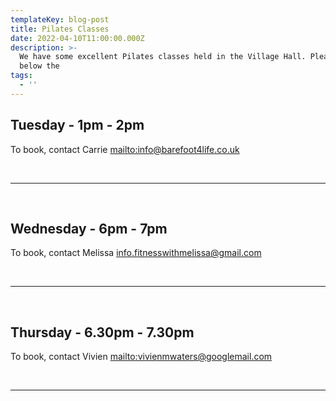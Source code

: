 ```yaml
---
templateKey: blog-post
title: Pilates Classes
date: 2022-04-10T11:00:00.000Z
description: >-
  We have some excellent Pilates classes held in the Village Hall. Please see
  below the 
tags:
  - ''
---
```

## **Tuesday - 1pm - 2pm**

To book, contact Carrie <mailto:info@barefoot4life.co.uk>

<br><hr /><br>

## **Wednesday - 6pm - 7pm**

To book, contact Melissa [info.fitnesswithmelissa@gmail.com](info.fitnesswithmelissa@gmail.com)

<br><hr /><br>

## **Thursday - 6.30pm - 7.30pm**

To book, contact Vivien <mailto:vivienmwaters@googlemail.com>

<br><hr /><br>
